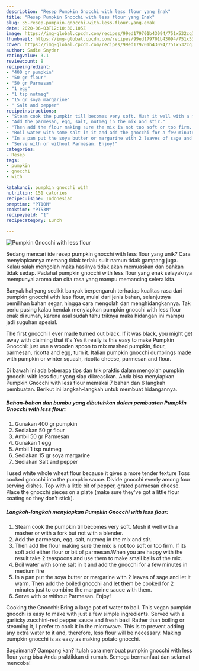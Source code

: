 ```yaml
---
description: "Resep Pumpkin Gnocchi with less flour yang Enak"
title: "Resep Pumpkin Gnocchi with less flour yang Enak"
slug: 35-resep-pumpkin-gnocchi-with-less-flour-yang-enak
date: 2020-06-03T12:10:30.105Z
image: https://img-global.cpcdn.com/recipes/99ed179701b43094/751x532cq70/pumpkin-gnocchi-with-less-flour-recipe-main-photo.jpg
thumbnail: https://img-global.cpcdn.com/recipes/99ed179701b43094/751x532cq70/pumpkin-gnocchi-with-less-flour-recipe-main-photo.jpg
cover: https://img-global.cpcdn.com/recipes/99ed179701b43094/751x532cq70/pumpkin-gnocchi-with-less-flour-recipe-main-photo.jpg
author: Sadie Snyder
ratingvalue: 3.1
reviewcount: 8
recipeingredient:
- "400 gr pumpkin"
- "50 gr flour"
- "50 gr Parmesan"
- "1 egg"
- "1 tsp nutmeg"
- "15 gr soya margarine"
- " Salt and pepper"
recipeinstructions:
- "Steam cook the pumpkin till becomes very soft. Mush it well with a masher or with a fork but not with a blender."
- "Add the parmesan, egg, salt, nutmeg in the mix and stir."
- "Then add the flour making sure the mix is not too soft or too firm. If its soft add either flour or bit of parmesan.When you are happy with the result take 2 teaspoons and use them to make small balls of the mix."
- "Boil water with some salt in it and add the gnocchi for a few minutes in medium fire"
- "In a pan put the soya butter or margarine with 2 leaves of sage and let it warm. Then add the boiled gnocchi and let them be cooked for 2 minutes just to combine the margarine sauce with them."
- "Serve with or without Parmesan. Enjoy!"
categories:
- Resep
tags:
- pumpkin
- gnocchi
- with

katakunci: pumpkin gnocchi with 
nutrition: 151 calories
recipecuisine: Indonesian
preptime: "PT10M"
cooktime: "PT53M"
recipeyield: "1"
recipecategory: Lunch

---
```



![Pumpkin Gnocchi with less flour](https://img-global.cpcdn.com/recipes/99ed179701b43094/751x532cq70/pumpkin-gnocchi-with-less-flour-recipe-main-photo.jpg)

Sedang mencari ide resep pumpkin gnocchi with less flour yang unik? Cara menyiapkannya memang tidak terlalu sulit namun tidak gampang juga. Kalau salah mengolah maka hasilnya tidak akan memuaskan dan bahkan tidak sedap. Padahal pumpkin gnocchi with less flour yang enak selayaknya mempunyai aroma dan cita rasa yang mampu memancing selera kita.

Banyak hal yang sedikit banyak berpengaruh terhadap kualitas rasa dari pumpkin gnocchi with less flour, mulai dari jenis bahan, selanjutnya pemilihan bahan segar, hingga cara mengolah dan menghidangkannya. Tak perlu pusing kalau hendak menyiapkan pumpkin gnocchi with less flour enak di rumah, karena asal sudah tahu triknya maka hidangan ini mampu jadi suguhan spesial.

The first gnocchi I ever made turned out black. If it was black, you might get away with claiming that it&#39;s Yes it really is this easy to make Pumpkin Gnocchi: just use a wooden spoon to mix mashed pumpkin, flour, parmesan, ricotta and egg, turn it. Italian pumpkin gnocchi dumplings made with pumpkin or winter squash, ricotta cheese, parmesan and flour.


Di bawah ini ada beberapa tips dan trik praktis dalam mengolah pumpkin gnocchi with less flour yang siap dikreasikan. Anda bisa menyiapkan Pumpkin Gnocchi with less flour memakai 7 bahan dan 6 langkah pembuatan. Berikut ini langkah-langkah untuk membuat hidangannya.

<!--inarticleads1-->

##### Bahan-bahan dan bumbu yang dibutuhkan dalam pembuatan Pumpkin Gnocchi with less flour:

1. Gunakan 400 gr pumpkin
1. Sediakan 50 gr flour
1. Ambil 50 gr Parmesan
1. Gunakan 1 egg
1. Ambil 1 tsp nutmeg
1. Sediakan 15 gr soya margarine
1. Sediakan  Salt and pepper


I used white whole wheat flour because it gives a more tender texture Toss cooked gnocchi into the pumpkin sauce. Divide gnocchi evenly among four serving dishes. Top with a little bit of pepper, grated parmesan cheese. Place the gnocchi pieces on a plate (make sure they&#39;ve got a little flour coating so they don&#39;t stick). 

<!--inarticleads2-->

##### Langkah-langkah menyiapkan Pumpkin Gnocchi with less flour:

1. Steam cook the pumpkin till becomes very soft. Mush it well with a masher or with a fork but not with a blender.
1. Add the parmesan, egg, salt, nutmeg in the mix and stir.
1. Then add the flour making sure the mix is not too soft or too firm. If its soft add either flour or bit of parmesan.When you are happy with the result take 2 teaspoons and use them to make small balls of the mix.
1. Boil water with some salt in it and add the gnocchi for a few minutes in medium fire
1. In a pan put the soya butter or margarine with 2 leaves of sage and let it warm. Then add the boiled gnocchi and let them be cooked for 2 minutes just to combine the margarine sauce with them.
1. Serve with or without Parmesan. Enjoy!


Cooking the Gnocchi: Bring a large pot of water to boil. This vegan pumpkin gnocchi is easy to make with just a few simple ingredients. Served with a garlicky zucchini-red pepper sauce and fresh basil Rather than boiling or steaming it, I prefer to cook it in the microwave. This is to prevent adding any extra water to it and, therefore, less flour will be necessary. Making pumpkin gnocchi is as easy as making potato gnocchi. 

Bagaimana? Gampang kan? Itulah cara membuat pumpkin gnocchi with less flour yang bisa Anda praktikkan di rumah. Semoga bermanfaat dan selamat mencoba!
